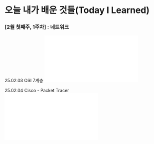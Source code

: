 # 오늘 내가 배운 것들(Today I Learned)

### [2월 첫째주, 1주차] : 네트워크

25.02.03 OSI 7계층 ![👉2월 3일 정리본 바로가기](/Apr/2025-02-03.md)

25.02.04 Cisco - Packet Tracer ![👉2월 4일 정리본 바로가기](/Apr/2025-02-04.md)
